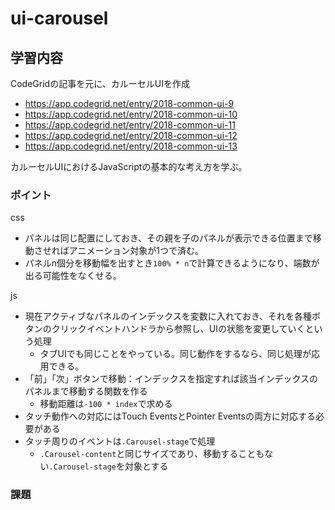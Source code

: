 # ui-carousel

## 学習内容
CodeGridの記事を元に、カルーセルUIを作成
- https://app.codegrid.net/entry/2018-common-ui-9
- https://app.codegrid.net/entry/2018-common-ui-10
- https://app.codegrid.net/entry/2018-common-ui-11
- https://app.codegrid.net/entry/2018-common-ui-12
- https://app.codegrid.net/entry/2018-common-ui-13

カルーセルUIにおけるJavaScriptの基本的な考え方を学ぶ。

### ポイント
css
- パネルは同じ配置にしておき、その親を子のパネルが表示できる位置まで移動させればアニメーション対象が1つで済む。
- パネルn個分を移動幅を出すとき`100% * n`で計算できるようになり、端数が出る可能性をなくせる。

js
- 現在アクティブなパネルのインデックスを変数に入れておき、それを各種ボタンのクリックイベントハンドラから参照し、UIの状態を変更していくという処理
    - タブUIでも同じことをやっている。同じ動作をするなら、同じ処理が応用できる。
- 「前」「次」ボタンで移動：インデックスを指定すれば該当インデックスのパネルまで移動する関数を作る
    - 移動距離は`-100 * index`で求める
- タッチ動作への対応にはTouch EventsとPointer Eventsの両方に対応する必要がある
- タッチ周りのイベントは`.Carousel-stage`で処理
    - `.Carousel-content`と同じサイズであり、移動することもない`.Carousel-stage`を対象とする

### 課題

